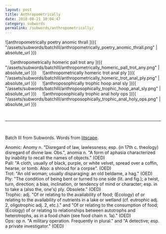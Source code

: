 ```yaml
---
layout: post
title: Anthropometrically 
date: 2018-08-21 10:04:47
category: subwords
permalink: /subwords/anthropometrically/ 
---
```


![anthropometrically poetry anomic thrall ]({{ "/assets/subwords/batchIII/anthropometrically_poetry_anomic_thrall.png" | absolute_url }})

&nbsp;
&nbsp;
![anthropometrically homeric pall trot any ]({{ "/assets/subwords/batchIII/anthropometrically_homeric_pall_trot_any.png" | absolute_url }})
&nbsp;
&nbsp;
![anthropometrically homeric trot anal ply ]({{ "/assets/subwords/batchIII/anthropometrically_homeric_trot_anal_ply.png" | absolute_url }})
&nbsp;
&nbsp;
![anthroposophically trophic hoop anal sly ]({{ "/assets/subwords/batchIII/anthroposophically_trophic_hoop_anal_sly.png" | absolute_url }})
&nbsp;
&nbsp;
![anthroposophically trophic anal holy ops ]({{ "/assets/subwords/batchIII/anthroposophically_trophic_anal_holy_ops.png" | absolute_url }})

&nbsp;

---

&nbsp;

Batch III from Subwords. Words from [litscape](https://www.litscape.com/).

Anomic: Anomy n. "Disregard of law, lawlessness; esp. (in 17th c. theology) disregard of divine law. Obs.", anomia n. "A form of aphasia characterized by inability to recall the names of objects." (OED)  
Pall: "A cloth, usually of black, purple, or white velvet, spread over a coffin, hearse, or tomb. Also: a shroud for a corpse". (OED)  
Trot: "An old woman; usually disparaging: an old beldame, a hag." (OED)  
Ply: "The condition of being bent or turned to one side (lit. and fig.); a twist, turn, direction; a bias, inclination, or tendency of mind or character; esp. in to take a (also the, one's) ply. Obsolete." (OED)  
Trophic: adj. "Of or relating to the availability of food; (Ecology) of or relating to the availability of nutrients in a lake or wetland (cf. eutrophic adj. 2, oligotrophic adj. 2, etc.)." and "Of or relating to the consumption of food; (Ecology) of or relating to relationships between autotrophs and heterotrophs, as in a food chain (see food chain n. 1a)." (OED)  
Ops: op n. "A military operation. Frequently in plural." and "A detective; esp. a private investigator." (OED)

